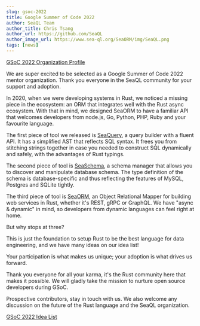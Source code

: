 ```yaml
---
slug: gsoc-2022
title: Google Summer of Code 2022
author: SeaQL Team
author_title: Chris Tsang
author_url: https://github.com/SeaQL
author_image_url: https://www.sea-ql.org/SeaORM/img/SeaQL.png
tags: [news]
---
```


[GSoC 2022 Organization Profile](https://summerofcode.withgoogle.com/programs/2022/organizations/seaql)

We are super excited to be selected as a Google Summer of Code 2022 mentor organization. Thank you everyone in the SeaQL community for your support and adoption.

In 2020, when we were developing systems in Rust, we noticed a missing piece in the ecosystem: an ORM that integrates well with the Rust async ecosystem. With that in mind, we designed SeaORM to have a familiar API that welcomes developers from node.js, Go, Python, PHP, Ruby and your favourite language.

The first piece of tool we released is [SeaQuery](https://github.com/SeaQL/sea-query), a query builder with a fluent API. It has a simplified AST that reflects SQL syntax. It frees you from stitching strings together in case you needed to construct SQL dynamically and safely, with the advantages of Rust typings.

The second piece of tool is [SeaSchema](https://github.com/SeaQL/sea-schema), a schema manager that allows you to discover and manipulate database schema. The type definition of the schema is database-specific and thus reflecting the features of MySQL, Postgres and SQLite tightly.

The third piece of tool is [SeaORM](https://github.com/SeaQL/sea-orm), an Object Relational Mapper for building web services in Rust, whether it's REST, gRPC or GraphQL. We have "async & dynamic" in mind, so developers from dynamic languages can feel right at home.

But why stops at three?

This is just the foundation to setup Rust to be the best language for data engineering, and we have many ideas on our idea list!

Your participation is what makes us unique; your adoption is what drives us forward.

Thank you everyone for all your karma, it's the Rust community here that makes it possible. We will gladly take the mission to nurture open source developers during GSoC.

Prospective contributors, stay in touch with us. We also welcome any discussion on the future of the Rust language and the SeaQL organization.

[GSoC 2022 Idea List](https://github.com/SeaQL/summer-of-code/blob/main/2022/README.md)